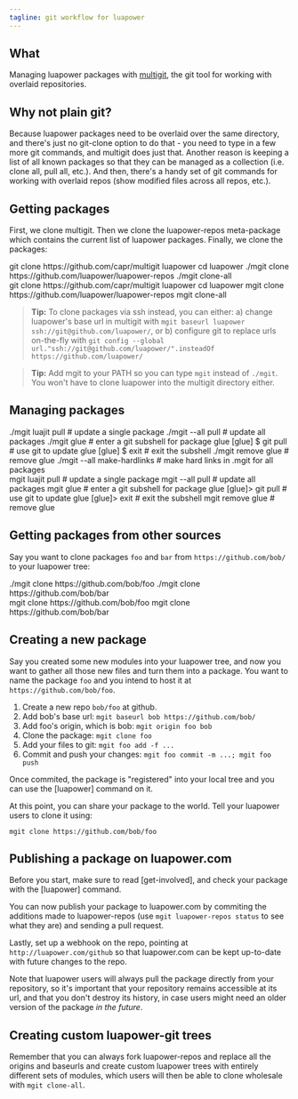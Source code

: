 ```yaml
---
tagline: git workflow for luapower
---
```


## What

Managing luapower packages with [multigit](https://github.com/capr/multigit),
the git tool for working with overlaid repositories.

## Why not plain git?

Because luapower packages need to be overlaid over the same directory, and
there's just no git-clone option to do that - you need to type in a few more
git commands, and multigit does just that. Another reason is keeping
a list of all known packages so that they can be managed as a collection
(i.e. clone all, pull all, etc.). And then, there's a handy set of git
commands for working with overlaid repos (show modified files across
all repos, etc.).

## Getting packages

First, we clone multigit. Then we clone the luapower-repos meta-package
which contains the current list of luapower packages.
Finally, we clone the packages:

<div class="shell_btn"></div>
<div class=unix_shell>
	git clone https://github.com/capr/multigit luapower
	cd luapower
	./mgit clone https://github.com/luapower/luapower-repos
	./mgit clone-all
</div>
<div class=windows_shell>
	git clone https://github.com/capr/multigit luapower
	cd luapower
	mgit clone https://github.com/luapower/luapower-repos
	mgit clone-all
</div>

> __Tip:__ To clone packages via ssh instead, you can either:
a) change luapower's base url in multigit with
`mgit baseurl luapower ssh://git@github.com/luapower/`, or
b) configure git to replace urls on-the-fly with
`git config --global url."ssh://git@github.com/luapower/".insteadOf https://github.com/luapower/`

> __Tip:__ Add mgit to your PATH so you can type `mgit` instead of `./mgit`.
You won't have to clone luapower into the multigit directory either.

## Managing packages

<div class="shell_btn"></div>
<div class="unix_shell">
	./mgit luajit pull               # update a single package
	./mgit --all pull                # update all packages
	./mgit glue                      # enter a git subshell for package glue
	[glue] $ git pull                # use git to update glue
	[glue] $ exit                    # exit the subshell
	./mgit remove glue               # remove glue
	./mgit --all make-hardlinks      # make hard links in .mgit for all packages
</div>
<div class="windows_shell">
	mgit luajit pull                 # update a single package
	mgit --all pull                  # update all packages
	mgit glue                        # enter a git subshell for package glue
	[glue]> git pull                 # use git to update glue
	[glue]> exit                     # exit the subshell
	mgit remove glue                 # remove glue
</div>

## Getting packages from other sources

Say you want to clone packages `foo` and `bar` from
`https://github.com/bob/` to your luapower tree:

<div class="shell_btn"></div>
<div class="unix_shell">
	./mgit clone https://github.com/bob/foo
	./mgit clone https://github.com/bob/bar
</div>
<div class="windows_shell">
	mgit clone https://github.com/bob/foo
	mgit clone https://github.com/bob/bar
</div>

## Creating a new package

Say you created some new modules into your luapower tree,
and now you want to gather all those new files and turn them into a package.
You want to name the package `foo` and you intend to host it at
`https://github.com/bob/foo`.

1. Create a new repo `bob/foo` at github.
2. Add bob's base url: `mgit baseurl bob https://github.com/bob/`
3. Add foo's origin, which is bob: `mgit origin foo bob`
4. Clone the package: `mgit clone foo`
5. Add your files to git: `mgit foo add -f ...`
6. Commit and push your changes: `mgit foo commit -m ...; mgit foo push`

Once commited, the package is "registered" into your local tree
and you can use the [luapower] command on it.

At this point, you can share your package to the world.
Tell your luapower users to clone it using:

	mgit clone https://github.com/bob/foo

## Publishing a package on luapower.com

Before you start, make sure to read [get-involved], and check your
package with the [luapower] command.

You can now publish your package to luapower.com by commiting the additions
made to luapower-repos (use `mgit luapower-repos status` to see what they are)
and sending a pull request.

Lastly, set up a webhook on the repo, pointing at
`http://luapower.com/github` so that luapower.com can be kept up-to-date
with future changes to the repo.

Note that luapower users will always pull the package directly from your
repository, so it's important that your repository remains accessible
at its url, and that you don't destroy its history, in case users might
need an older version of the package _in the future_.

## Creating custom luapower-git trees

Remember that you can always fork luapower-repos and replace all the origins
and baseurls and create custom luapower trees with entirely different
sets of modules, which users will then be able to clone wholesale with
`mgit clone-all`.
